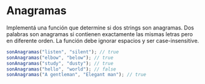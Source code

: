 # Anagramas

Implementá una función que determine si dos strings son anagramas. Dos palabras son anagramas si contienen exactamente las mismas letras pero en diferente orden. La función debe ignorar espacios y ser case-insensitive.

```ts
sonAnagramas("listen", "silent"); // true
sonAnagramas("elbow", "below"); // true
sonAnagramas("study", "dusty"); // true
sonAnagramas("hello", "world"); // false
sonAnagramas("A gentleman", "Elegant man"); // true
```